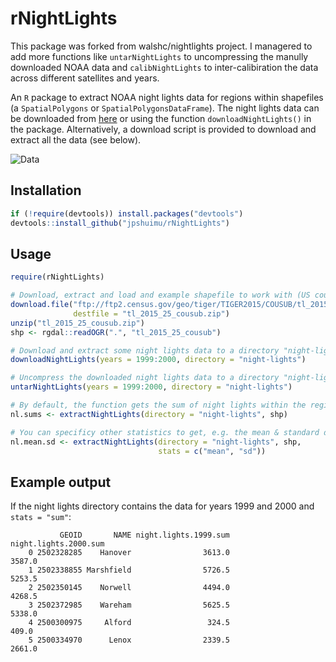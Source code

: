 # rNightLights
This package was forked from walshc/nightlights project. I managered to add more functions like `untarNightLights` to uncompressing the manully downloaded NOAA data and `calibNightLights` to inter-calibiration the data across different satellites and years.

An `R` package to extract NOAA night lights data for regions within shapefiles
(a `SpatialPolygons` or `SpatialPolygonsDataFrame`). The night lights data can be downloaded from
[here](http://ngdc.noaa.gov/eog/data/web_data/v4composites/) or using the
function `downloadNightLights()` in the package. Alternatively, a download
script is provided to download and extract all the data (see below).

![Data](/img.png?raw=true "Night Lights Data")

## Installation

```r
if (!require(devtools)) install.packages("devtools")
devtools::install_github("jpshuimu/rNightLights")
```

## Usage

```r
require(rNightLights)

# Download, extract and load and example shapefile to work with (US counties):
download.file("ftp://ftp2.census.gov/geo/tiger/TIGER2015/COUSUB/tl_2015_25_cousub.zip",
              destfile = "tl_2015_25_cousub.zip")
unzip("tl_2015_25_cousub.zip")
shp <- rgdal::readOGR(".", "tl_2015_25_cousub")

# Download and extract some night lights data to a directory "night-lights":
downloadNightLights(years = 1999:2000, directory = "night-lights")

# Uncompress the downloaded night lights data to a directory "night-lights":
untarNightLights(years = 1999:2000, directory = "night-lights")

# By default, the function gets the sum of night lights within the regions:
nl.sums <- extractNightLights(directory = "night-lights", shp)

# You can specificy other statistics to get, e.g. the mean & standard deviation:
nl.mean.sd <- extractNightLights(directory = "night-lights", shp,
                                 stats = c("mean", "sd"))
```

## Example output
If the night lights directory contains the data for years 1999 and 2000 and `stats = "sum"`:

               GEOID       NAME night.lights.1999.sum night.lights.2000.sum
        0 2502328285    Hanover                3613.0                3587.0
        1 2502338855 Marshfield                5726.5                5253.5
        2 2502350145    Norwell                4494.0                4268.5
        3 2502372985    Wareham                5625.5                5338.0
        4 2500300975     Alford                 324.5                 409.0
        5 2500334970      Lenox                2339.5                2661.0
